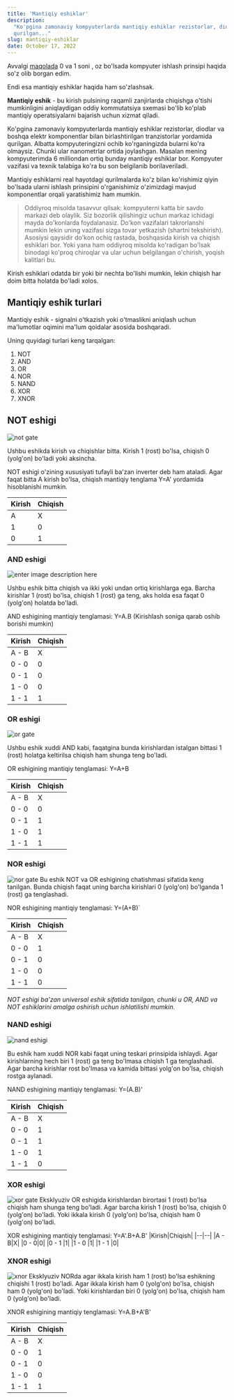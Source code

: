 ```yaml
---
title: 'Mantiqiy eshiklar'
description:
  "Ko'pgina zamonaviy kompyuterlarda mantiqiy eshiklar rezistorlar, diodlar va boshqa elektr komponentlar bilan birlashtirilgan tranzistorlar yordamida
  qurilgan..."
slug: mantiqiy-eshiklar
date: October 17, 2022
---
```


Avvalgi [maqolada](https://manu.uno/blog/nol-va-birdan-assemblergacha.htm) 0 va 1 soni , oz bo'lsada kompyuter ishlash prinsipi haqida so'z olib borgan edim.

Endi esa mantiqiy eshiklar haqida ham so'zlashsak.

**Mantiqiy eshik** - bu kirish pulsining raqamli zanjirlarda chiqishga o'tishi mumkinligini aniqlaydigan oddiy kommutatsiya sxemasi bo'lib ko'plab mantiqiy
operatsiyalarni bajarish uchun xizmat qiladi.

Ko'pgina zamonaviy kompyuterlarda mantiqiy eshiklar rezistorlar, diodlar va boshqa elektr komponentlar bilan birlashtirilgan tranzistorlar yordamida qurilgan.
Albatta kompyuteringizni ochib ko'rganingizda bularni ko'ra olmaysiz. Chunki ular nanometrlar ortida joylashgan. Masalan mening kompyuterimda 6 milliondan ortiq
bunday mantiqiy eshiklar bor. Kompyuter vazifasi va texnik talabiga ko'ra bu son belgilanib borilaveriladi.

Mantiqiy eshiklarni real hayotdagi qurilmalarda ko'z bilan ko'rishimiz qiyin bo'lsada ularni ishlash prinsipini o'rganishimiz o'zimizdagi mavjud komponentlar
orqali yaratishimiz ham mumkin.

> Oddiyroq misolda tasavvur qilsak: kompyuterni katta bir savdo markazi deb olaylik. Siz bozorlik qilishingiz uchun markaz ichidagi mayda do'konlarda
> foydalanasiz. Do'kon vazifalari takrorlanshi mumkin lekin uning vazifasi sizga tovar yetkazish (shartni tekshirish). Asosiysi qaysidir do'kon ochiq rastada,
> boshqasida kirish va chiqish eshiklari bor. Yoki yana ham oddiyroq misolda ko'radigan bo'lsak binodagi ko'proq chiroqlar va ular uchun belgilangan o'chirish,
> yoqish kalitlari bu.

Kirish eshiklari odatda bir yoki bir nechta bo'lishi mumkin, lekin chiqish har doim bitta holatda bo'ladi xolos.

## Mantiqiy eshik turlari

Mantiqiy eshik - signalni o'tkazish yoki o'tmaslikni aniqlash uchun ma'lumotlar oqimini ma'lum qoidalar asosida boshqaradi.

Uning quyidagi turlari keng tarqalgan:

1.  NOT
2.  AND
3.  OR
4.  NOR
5.  NAND
6.  XOR
7.  XNOR

## NOT eshigi

![not gate](https://media.geeksforgeeks.org/wp-content/uploads/20211107120202/SymbolofNOTgate.jpg)

Ushbu eshikda kirish va chiqishlar bitta. Kirish 1 (rost) bo'lsa, chiqish 0 (yolg'on) bo'ladi yoki aksincha.

NOT eshigi o'zining xususiyati tufayli ba'zan inverter deb ham ataladi. Agar faqat bitta A kirish bo'lsa, chiqish mantiqiy tenglama Y=A' yordamida hisoblanishi
mumkin.

| Kirish | Chiqish |
| ------ | ------- |
| A      | X       |
| 1      | 0       |
| 0      | 1       |

### AND eshigi

![enter image description here](https://media.geeksforgeeks.org/wp-content/uploads/20211105170309/SymbolofANDgate.jpg)

Ushbu eshik bitta chiqish va ikki yoki undan ortiq kirishlarga ega. Barcha kirishlar 1 (rost) bo'lsa, chiqish 1 (rost) ga teng, aks holda esa faqat 0 (yolg'on)
holatda bo'ladi.

AND eshigining mantiqiy tenglamasi: Y=A.B (Kirishlash soniga qarab oshib borishi mumkin)

| Kirish | Chiqish |
| ------ | ------- |
| A - B  | X       |
| 0 - 0  | 0       |
| 0 - 1  | 0       |
| 1 - 0  | 0       |
| 1 - 1  | 1       |

### OR eshigi

![or gate](https://media.geeksforgeeks.org/wp-content/uploads/20211107115351/SymbolofORgate.jpg)

Ushbu eshik xuddi AND kabi, faqatgina bunda kirishlardan istalgan bittasi 1 (rost) holatga keltirilsa chiqish ham shunga teng bo'ladi.

OR eshigining mantiqiy tenglamasi: Y=A+B

| Kirish | Chiqish |
| ------ | ------- |
| A - B  | X       |
| 0 - 0  | 0       |
| 0 - 1  | 1       |
| 1 - 0  | 1       |
| 1 - 1  | 1       |

### NOR eshigi

![nor gate](https://media.geeksforgeeks.org/wp-content/uploads/20211107121157/sybmolofNORgate.jpg) Bu eshik NOT va OR eshigining chatishmasi sifatida keng
tanilgan. Bunda chiqish faqat uning barcha kirishlari 0 (yolg'on) bo'lganda 1 (rost) ga tenglashadi.

NOR eshigining mantiqiy tenglamasi: Y=(A+B)`

| Kirish | Chiqish |
| ------ | ------- |
| A - B  | X       |
| 0 - 0  | 1       |
| 0 - 1  | 0       |
| 1 - 0  | 0       |
| 1 - 1  | 0       |

_NOT eshigi ba'zan universal eshik sifatida tanilgan, chunki u OR, AND va NOT eshiklarini amalga oshirish uchun ishlatilishi mumkin._

### NAND eshigi

![nand eshigi](https://media.geeksforgeeks.org/wp-content/uploads/20211107122015/symbolofNANDgate-300x112.jpg)

Bu eshik ham xuddi NOR kabi faqat uning teskari prinsipida ishlaydi. Agar kirishlarning hech biri 1 (rost) ga teng bo'lmasa chiqish 1 ga tenglashadi. Agar
barcha kirishlar rost bo'lmasa va kamida bittasi yolg'on bo'lsa, chiqish rostga aylanadi.

NAND eshigining mantiqiy tenglamasi: Y=(A.B)'

| Kirish | Chiqish |
| ------ | ------- |
| A - B  | X       |
| 0 - 0  | 1       |
| 0 - 1  | 1       |
| 1 - 0  | 1       |
| 1 - 1  | 0       |

### XOR eshigi

![xor gate](https://media.geeksforgeeks.org/wp-content/uploads/20211107123017/SymbolofXORgate.png) Eksklyuziv OR eshigida kirishlardan birortasi 1 (rost) bo'lsa
chiqish ham shunga teng bo'ladi. Agar barcha kirish 1 (rost) bo'lsa, chiqish 0 (yolg'on) bo'ladi. Yoki ikkala kirish 0 (yolg'on) bo'lsa, chiqish ham 0 (yolg'on)
bo'ladi.

XOR eshigining mantiqiy tenglamasi: Y=A'.B+A.B' |Kirish|Chiqish| |--|--| |A - B|X| |0 - 0|0| |0 - 1 |1| |1 - 0 |1| |1 - 1 |0|

### XNOR eshigi

![xnor](https://media.geeksforgeeks.org/wp-content/uploads/20211107124605/SymbolofXnorgate-300x132.jpg) Eksklyuziv NORda agar ikkala kirish ham 1 (rost) bo'lsa
eshikning chiqishi 1 (rost) bo'ladi. Agar ikkala kirish ham 0 (yolg'on) bo'lsa, chiqish ham 0 (yolg'on) bo'ladi. Yoki kirishlardan biri 0 (yolg'on) bo'lsa,
chiqish ham 0 (yolg'on) bo'ladi.

XNOR eshigining mantiqiy tenglamasi: Y=A.B+A'B'

| Kirish | Chiqish |
| ------ | ------- |
| A - B  | X       |
| 0 - 0  | 1       |
| 0 - 1  | 0       |
| 1 - 0  | 0       |
| 1 - 1  | 1       |
